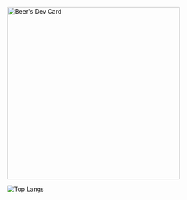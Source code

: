 
<a href="https://app.daily.dev/supawish34"><img src="https://api.daily.dev/devcards/68bc9e38e694461a80ce39a6cf37cca6.png?r=m0w" width="400" alt="Beer's Dev Card"/></a>

[![Top Langs](https://github-readme-stats.vercel.app/api/top-langs/?username=supawish34&layout=compact)](https://github.com/anuraghazra/github-readme-stats)



